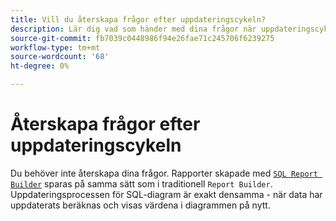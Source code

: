 ```yaml
---
title: Vill du återskapa frågor efter uppdateringscykeln?
description: Lär dig vad som händer med dina frågor när uppdateringscykeln har körts.
source-git-commit: fb7039c0448986f94e26fae71c245706f6239275
workflow-type: tm+mt
source-wordcount: '68'
ht-degree: 0%

---
```


# Återskapa frågor efter uppdateringscykeln

Du behöver inte återskapa dina frågor. Rapporter skapade med [`SQL Report Builder`](../dev-reports/sql-rpt-bldr.md) sparas på samma sätt som i traditionell `Report Builder`. Uppdateringsprocessen för SQL-diagram är exakt densamma - när data har uppdaterats beräknas och visas värdena i diagrammen på nytt.
